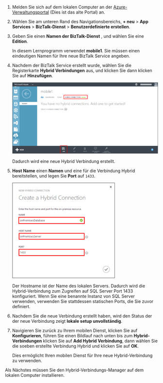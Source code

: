 
1. Melden Sie sich auf dem lokalen Computer an der [Azure-Verwaltungsportal](http://manager.windowsazure.com) (Dies ist das alte Portal) an.

2. Wählen Sie am unteren Rand des Navigationsbereichs, **+ neu** > **App Services** > **BizTalk-Dienst** > **Benutzerdefinierte erstellen**.

3. Geben Sie einen **Namen der BizTalk-Dienst** , und wählen Sie eine **Edition**. 

    In diesem Lernprogramm verwendet **mobile1**. Sie müssen einen eindeutigen Namen für Ihre neue BizTalk Service angeben.

4. Nachdem der BizTalk Service erstellt wurde, wählen Sie die Registerkarte **Hybrid Verbindungen** aus, und klicken Sie dann klicken Sie auf **Hinzufügen**.

    ![Hinzufügen einer Verbindung Hybrid](./media/hybrid-connections-create-new/3.png)

    Dadurch wird eine neue Hybrid Verbindung erstellt.

5. **Host Name** einen **Namen** und eine für die Verbindung Hybrid bereitstellen, und legen Sie **Port** auf `1433`. 
  
    ![Hybrid-Verbindung konfigurieren](./media/hybrid-connections-create-new/4.png)

    Der Hostname ist der Name des lokalen Servers. Dadurch wird die Hybrid-Verbindung zum Zugreifen auf SQL Server Port 1433 konfiguriert. Wenn Sie eine benannte Instanz von SQL Server verwenden, verwenden Sie stattdessen statischen Ports, die Sie zuvor definiert.

6. Nachdem Sie die neue Verbindung erstellt haben, wird den Status der der neue Verbindung zeigt **lokale setup unvollständig**.

7. Navigieren Sie zurück zu Ihrem mobilen Dienst, klicken Sie auf **Konfigurieren**, führen Sie einen Bildlauf nach unten bis zum **Hybrid-Verbindungen** klicken Sie auf **Add Hybrid Verbindung**, dann wählen Sie die soeben erstellte Verbindung Hybrid und klicken Sie auf **OK**.

    Dies ermöglicht Ihren mobilen Dienst für Ihre neue Hybrid-Verbindung zu verwenden.

Als Nächstes müssen Sie den Hybrid-Verbindungs-Manager auf dem lokalen Computer installieren.